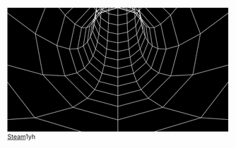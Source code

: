 ![alt text](4d59f15a633b8b448dd01a298c121ad9.gif) 
[Steam](https://steamcommunity.com/id/yourrbestfriend/)1yh



